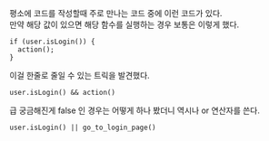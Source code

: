 평소에 코드를 작성할때 주로 만나는 코드 중에 이런 코드가 있다.  
만약 해당 값이 있으면 해당 함수를 실행하는 경우 보통은 이렇게 했다.
```
if (user.isLogin()) {
  action();
}
``` 
이걸 한줄로 줄일 수 있는 트릭을 발견했다.  
```
user.isLogin() && action()
```
  
급 궁금해진게 false 인 경우는 어떻게 하나 봤더니 역시나 or 연산자를 쓴다.  
```
user.isLogin() || go_to_login_page()
```
